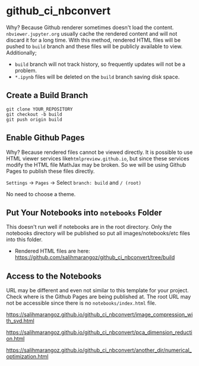 # github_ci_nbconvert

Why? Because Github renderer sometimes doesn't load the content. `nbviewer.jupyter.org` usually cache the rendered content and will not discard it for a long time. With this method, rendered HTML files will be pushed to `build` branch and these files will be publicly available to view. Additionally;

- `build` branch will not track history, so frequently updates will not be a problem.
- `*.ipynb` files will be deleted on the `build` branch saving disk space.

## Create a Build Branch

```
git clone YOUR_REPOSITORY
git checkout -b build
git push origin build
```



## Enable Github Pages

Why? Because rendered files cannot be viewed directly. It is possible to use HTML viewer services like`htmlpreview.github.io`, but since these services modify the HTML file MathJax may be broken. So we will be using Github Pages to publish these files directly.

`Settings` -> `Pages` -> Select `branch: build` and `/ (root)`

No need to choose a theme.



## Put Your Notebooks into `notebooks` Folder

This doesn't run well if notebooks are in the root directory. Only the notebooks directory will be published so put all images/notebooks/etc files into this folder. 

- Rendered HTML files are here: https://github.com/salihmarangoz/github_ci_nbconvert/tree/build



## Access to the Notebooks

URL may be different and even not similar to this template for your project. Check where is the Github Pages are being published at. The root URL may not be accessible since there is no `notebooks/index.html` file.

https://salihmarangoz.github.io/github_ci_nbconvert/image_compression_with_svd.html

https://salihmarangoz.github.io/github_ci_nbconvert/pca_dimension_reduction.html

https://salihmarangoz.github.io/github_ci_nbconvert/another_dir/numerical_optimization.html
